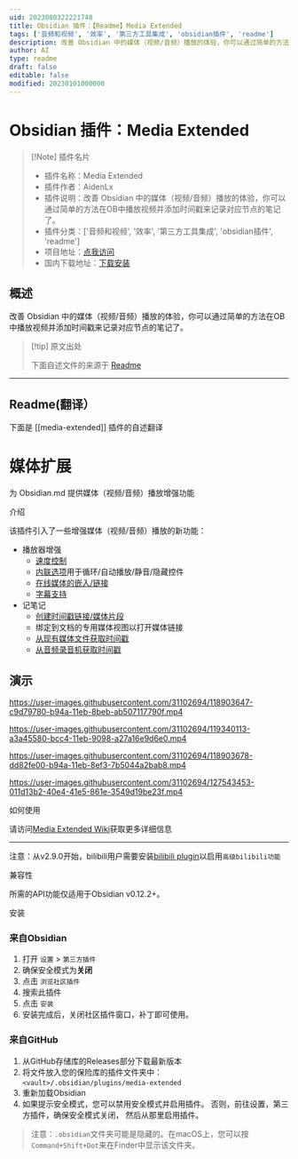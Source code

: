 ```yaml
---
uid: 2023080322221748
title: Obsidian 插件：【Readme】Media Extended
tags: ['音频和视频', '效率', '第三方工具集成', 'obsidian插件', 'readme']
description: 改善 Obsidian 中的媒体（视频/音频）播放的体验，你可以通过简单的方法在OB中播放视频并添加时间戳来记录对应节点的笔记了。
author: AI
type: readme
draft: false
editable: false
modified: 20230101000000
---
```


# Obsidian 插件：Media Extended

> [!Note] 插件名片
> - 插件名称：Media Extended
> - 插件作者：AidenLx
> - 插件说明：改善 Obsidian 中的媒体（视频/音频）播放的体验，你可以通过简单的方法在OB中播放视频并添加时间戳来记录对应节点的笔记了。
> - 插件分类：['音频和视频', '效率', '第三方工具集成', 'obsidian插件', 'readme']
> - 项目地址：[点我访问](https://github.com/aidenlx/media-extended)
> - 国内下载地址：[下载安装](https://pkmer.cn/products/plugin/pluginMarket/?media-extended)

## 概述

改善 Obsidian 中的媒体（视频/音频）播放的体验，你可以通过简单的方法在OB中播放视频并添加时间戳来记录对应节点的笔记了。



> [!tip] 原文出处
> 
>下面自述文件的来源于 [Readme](https://ghproxy.net/https://raw.githubusercontent.com/aidenlx/media-extended/main/README.md)
> 

---

## Readme(翻译）

下面是 [[media-extended]] 插件的自述翻译


# 媒体扩展

为 Obsidian.md 提供媒体（视频/音频）播放增强功能

介绍

该插件引入了一些增强媒体（视频/音频）播放的新功能：

- 播放器增强
  - [速度控制](https://github.com/aidenlx/media-extended/wiki/Speed-Control)
  - [内联选项](https://github.com/aidenlx/media-extended/wiki/Inline-Options)用于循环/自动播放/静音/隐藏控件
  - [在线媒体的嵌入/链接](https://github.com/aidenlx/media-extended/wiki/Create-Online-Media-Embed-Link)
  - [字幕支持](https://github.com/aidenlx/media-extended/wiki/Caption-Subtitle-Support)
- 记笔记
  - [创建时间戳链接/媒体片段](https://github.com/aidenlx/media-extended/wiki/Restrict-Play-Range)
  - 绑定到文档的专用媒体视图以打开媒体链接
  - [从现有媒体文件获取时间戳](https://github.com/aidenlx/media-extended/wiki/Get-Timestamp)
  - [从音频录音机获取时间戳](https://github.com/aidenlx/media-extended/wiki/Audio-Recorder)

## 演示

https://user-images.githubusercontent.com/31102694/118903647-c9d79780-b94a-11eb-8beb-ab507117790f.mp4

https://user-images.githubusercontent.com/31102694/119340113-a3a45580-bcc4-11eb-9098-a27a16e9d6e0.mp4

https://user-images.githubusercontent.com/31102694/118903678-dd82fe00-b94a-11eb-8ef3-7b5044a2bab8.mp4

https://user-images.githubusercontent.com/31102694/127543453-011d13b2-40e4-41e5-861e-3549d19be23f.mp4

如何使用

请访问[Media Extended Wiki](https://github.com/aidenlx/media-extended/wiki)获取更多详细信息

***

注意：从v2.9.0开始，bilibili用户需要安装[bilibili plugin](https://github.com/aidenlx/mx-bili-plugin)以启用`高级bilibili功能`

兼容性

所需的API功能仅适用于Obsidian v0.12.2+。

安装

### 来自Obsidian

1. 打开 `设置` > `第三方插件`
2. 确保安全模式为**关闭**
3. 点击 `浏览社区插件`
4. 搜索此插件
5. 点击 `安装`
6. 安装完成后，关闭社区插件窗口，补丁即可使用。

### 来自GitHub

1. 从GitHub存储库的Releases部分下载最新版本
2. 将文件放入您的保险库的插件文件夹中：`<vault>/.obsidian/plugins/media-extended`
3. 重新加载Obsidian
4. 如果提示安全模式，您可以禁用安全模式并启用插件。
   否则，前往设置，第三方插件，确保安全模式关闭，
   然后从那里启用插件。

> 注意：`.obsidian`文件夹可能是隐藏的。在macOS上，您可以按`Command+Shift+Dot`来在Finder中显示该文件夹。



